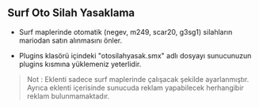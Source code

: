 ## Surf Oto Silah Yasaklama
- Surf maplerinde otomatik (negev, m249, scar20, g3sg1) silahların mariodan satın alınmasını önler.

- Plugins klasörü içindeki "otosilahyasak.smx" adlı dosyayı sunucunuzun plugins kısmına yüklemeniz yeterlidir.

> Not : Eklenti sadece surf maplerinde çalışacak şekilde ayarlanmıştır. Ayrıca eklenti içerisinde sunucuda reklam yapabilecek herhangibir reklam bulunmamaktadır.
